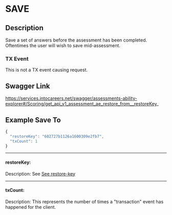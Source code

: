 # SAVE

## Description
Save a set of answers before the assessment has been completed.  Oftentimes the user will wish to save mid-assessment.

### TX Event
This is not a TX event causing request.

## Swagger Link
https://services.intocareers.net/swagger/assessments-ability-explorer#/Scoring/get_api_v1_assessment_ae_restore_from__restoreKey_


## Example Save To

```javascript
{
  "restoreKey": "602727b1126a1600309e2fb7",
  "txCount": 1
}
```

------------
#### restoreKey:
Description: See [See restore-key](https://github.com/intoCareers/cis-client-apis-documentation/tree/master/access/user-input/restore-key.md)

------------
#### txCount:
Description: This represents the number of times a "transaction" event has happened for the client.

